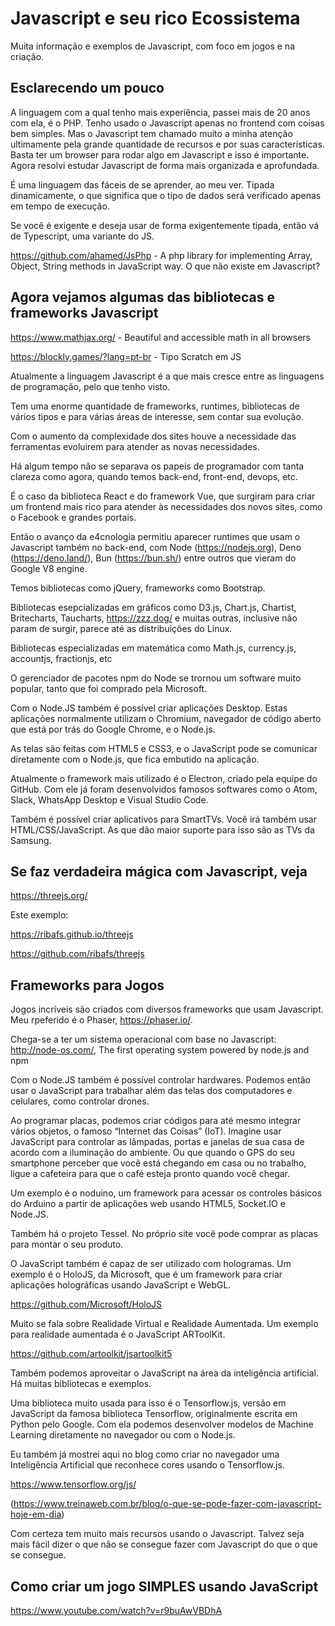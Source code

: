 # Javascript e seu rico Ecossistema

Muita informação e exemplos de Javascript, com foco em jogos e na criação.

## Esclarecendo um pouco

A linguagem com a qual tenho mais experiência, passei mais de 20 anos com ela, é o PHP. Tenho usado o Javascript apenas no frontend com coisas bem simples. Mas o Javascript tem chamado muito a minha atenção ultimamente pela grande quantidade de recursos e por suas características. Basta ter um browser para rodar algo em Javascript e isso é importante. Agora resolvi estudar Javascript de forma  mais organizada e aprofundada.

É uma linguagem das fáceis de se aprender, ao meu ver. Tipada dinamicamente, o que significa que o tipo de dados será verificado apenas em tempo de execução.

Se você é exigente e deseja usar de forma exigentemente tipada, então vá de Typescript, uma variante do JS.

https://github.com/ahamed/JsPhp - A php library for implementing Array, Object, String methods in JavaScript way. O que não existe em Javascript?

## Agora vejamos algumas das bibliotecas e frameworks Javascript

https://www.mathjax.org/ - Beautiful and accessible math in all browsers

https://blockly.games/?lang=pt-br - Tipo Scratch em JS

Atualmente a linguagem Javascript é a que mais cresce entre as linguagens de programação, pelo que tenho visto.

Tem uma enorme quantidade de frameworks, runtimes, bibliotecas de vários tipos e para várias áreas de interesse, sem contar sua evolução.

Com o aumento da complexidade dos sites houve a necessidade das ferramentas evoluirem para atender as novas necessidades.

Há algum tempo não se separava os papeis de programador com tanta clareza como agora, quando temos back-end, front-end, devops, etc.

É o caso da biblioteca React e do framework Vue, que surgiram para criar um frontend mais rico para atender às necessidades dos novos sites, como o Facebook e grandes portais.

Então o avanço da e4cnologia permitiu aparecer runtimes que usam o Javascript também no back-end, com Node (https://nodejs.org), Deno (https://deno.land/), Bun (https://bun.sh/) entre outros que vieram do Google V8 engine.

Temos bibliotecas como jQuery, frameworks como Bootstrap.

Bibliotecas esepcializadas em gráficos como D3.js, Chart.js, Chartist, Britecharts, Taucharts, https://zzz.dog/ e muitas outras, inclusive não param de surgir, parece até as distribuições do Linux.

Bibliotecas especializadas em matemática como Math.js, currency.js, accountjs, fractionjs, etc

O gerenciador de pacotes npm do Node se trornou um software muito popular, tanto que foi comprado pela Microsoft.

Com o Node.JS também é possível criar aplicações Desktop. Estas aplicações normalmente utilizam o Chromium, navegador de código aberto que está por trás do Google Chrome, e o Node.js.

As telas são feitas com HTML5 e CSS3, e o JavaScript pode se comunicar diretamente com o Node.js, que fica embutido na aplicação.

Atualmente o framework mais utilizado é o Electron, criado pela equipe do GitHub. Com ele já foram desenvolvidos famosos softwares como o Atom, Slack, WhatsApp Desktop e Visual Studio Code.

Também é possível criar aplicativos para SmartTVs. Você irá também usar HTML/CSS/JavaScript. As que dão maior suporte para isso são as TVs da Samsung.

## Se faz verdadeira mágica com Javascript, veja

https://threejs.org/

Este exemplo:

https://ribafs.github.io/threejs

https://github.com/ribafs/threejs

## Frameworks para Jogos

Jogos incríveis são criados com diversos frameworks que usam Javascript. Meu rpeferido  é o Phaser, https://phaser.io/.

Chega-se a ter um sistema operacional com base no Javascript: http://node-os.com/, The first operating system powered by node.js and npm 

Com o Node.JS também é possível controlar hardwares. Podemos então usar o JavaScript para trabalhar além das telas dos computadores e celulares, como controlar drones.

Ao programar placas, podemos criar códigos para até mesmo integrar vários objetos, o famoso “Internet das Coisas” (IoT). Imagine usar JavaScript para controlar as lâmpadas, portas e janelas de sua casa de acordo com a iluminação do ambiente. Ou que quando o GPS do seu smartphone perceber que você está chegando em casa ou no trabalho, ligue a cafeteira para que o café esteja pronto quando você chegar.

Um exemplo é o noduino, um framework para acessar os controles básicos do Arduino a partir de aplicações web usando HTML5, Socket.IO e Node.JS.

Também há o projeto Tessel. No próprio site você pode comprar as placas para montar o seu produto.

O JavaScript também é capaz de ser utilizado com hologramas. Um exemplo é o HoloJS, da Microsoft, que é um framework para criar aplicações holográficas usando JavaScript e WebGL.

https://github.com/Microsoft/HoloJS

Muito se fala sobre Realidade Virtual e Realidade Aumentada. Um exemplo para realidade aumentada é o JavaScript ARToolKit.

https://github.com/artoolkit/jsartoolkit5

Também podemos aproveitar o JavaScript na área da inteligência artificial. Há muitas bibliotecas e exemplos.

Uma biblioteca muito usada para isso é o Tensorflow.js, versão em JavaScript da famosa biblioteca Tensorflow, originalmente escrita em Python pelo Google. Com ela podemos desenvolver modelos de Machine Learning diretamente no navegador ou com o Node.js.

Eu também já mostrei aqui no blog como criar no navegador uma Inteligência Artificial que reconhece cores usando o Tensorflow.js.

https://www.tensorflow.org/js/

(https://www.treinaweb.com.br/blog/o-que-se-pode-fazer-com-javascript-hoje-em-dia)

Com certeza tem muito mais recursos usando o Javascript. Talvez seja mais fácil dizer o que não se consegue fazer com Javascript do que o que se consegue.

## Como criar um jogo SIMPLES usando JavaScript

https://www.youtube.com/watch?v=r9buAwVBDhA
